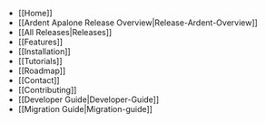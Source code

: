 * [[Home]]
* [[Ardent Apalone Release Overview|Release-Ardent-Overview]]
* [[All Releases|Releases]]
* [[Features]]
* [[Installation]]
* [[Tutorials]]
* [[Roadmap]]
* [[Contact]]
* [[Contributing]]
* [[Developer Guide|Developer-Guide]]
* [[Migration Guide|Migration-guide]]
